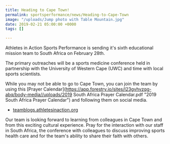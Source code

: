 ```yaml
---
title: Heading to Cape Town!
permalink: sportsperformance/news/Heading-to-Cape-Town
image: "/uploads/Jump photo with Table Mountain.jpg"
date: 2019-02-21 05:00:00 +0000
tags: []

---
```

Athletes in Action Sports Performance is sending it's sixth educational mission team to South Africa on February 28th.

The primary outreaches will be a sports medicine conference held in partnership with the University of Western Cape (UWC)  and time with local sports scientists.

While you may not be able to go to Cape Town, you can join the team by using this [Prayer Calendar](https://app.forestry.io/sites/l23gvhvzqg-abq/body-media//uploads/2019 South Africa Prayer Calendar.pdf "2019 South Africa Prayer Calendar") and following them on social media.

* [teamblogs.athletesinaction.org](https://goaia.org/opportunity/blog/)

Our team is looking forward to learning from colleagues in Cape Town and from this exciting cultural experience. Pray for the interaction with our staff in South Africa, the conference  with colleagues to discuss improving sports health care and for the team's ability to share their faith with others.